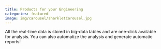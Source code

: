 ```yaml
---
title: Products for your Engineering
categories: featured
image: img/carousel/sharkletCarousel.jpg
---
```


All the real-time data is stored in big-data tables and are one-click available for analysis. You can also automatize the analysis and generate automatic reports!